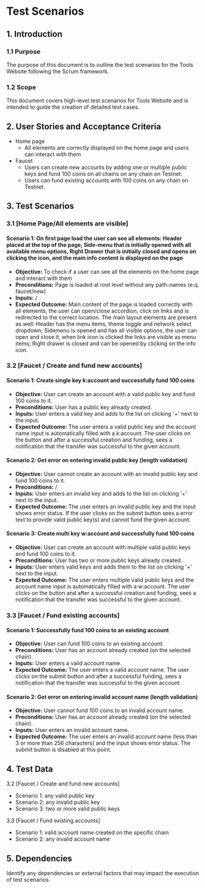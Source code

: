 # Test Scenarios

## 1. Introduction

### 1.1 Purpose
The purpose of this document is to outline the test scenarios for the Tools Website following the Scrum framework.

### 1.2 Scope
This document covers high-level test scenarios for Tools Website and is intended to guide the creation of detailed test cases.

## 2. User Stories and Acceptance Criteria

- Home page
  - All elements are correctly displayed on the home page and users can interact with them
- Faucet
  - Users can create new accounts by adding one or multiple public keys and fund 100 coins on all chains on any chain on Testnet.
  - Users can fund existing accounts with 100 coins on any chain on Testnet.

## 3. Test Scenarios

### 3.1 [Home Page/All elements are visible]

#### Scenario 1: On first page load the user can see all elements: Header placed at the top of the page, Side-menu that is initially opened with all available menu options, Right Drawer that is initially closed and opens on clicking the icon, and the main info content is displayed on the page
- **Objective:** To check if a user can see all the elements on the home page and interact with them
- **Preconditions:** Page is loaded at root level without any path-names (e.q. faucet/new)
- **Inputs:** /
- **Expected Outcome:** Main content of the page is loaded correctly with all elements, the user can open/close accordion, click on links and is redirected to the correct location. The main layout elements are present as well: Header has the menu items, theme toggle and network select dropdown; Sidemenu is opened and has all visible options, the user can open and close it, when link icon is clicked the links are visible as menu items; Right drawer is closed and can be opened by clicking on the info icon.


### 3.2 [Faucet / Create and fund new accounts]

#### Scenario 1: Create single key k:account and successfully fund 100 coins
- **Objective:** User can create an account with a valid public key and fund 100 coins to it.
- **Preconditions:** User has a public key already created.
- **Inputs:** User enters a valid key and adds to the list on clicking '+' next to the input.
- **Expected Outcome:** The user enters a valid public key and the account name input is automatically filled with a k:account. The user clicks on the button and after a successful creation and funding, sees a notification that the transfer was successful to the given account.

#### Scenario 2: Get error on entering invalid public key (length validation)
- **Objective:** User cannot create an account with an invalid public key and fund 100 coins to it.
- **Preconditions:** /
- **Inputs:** User enters an invalid key and adds to the list on clicking '+' next to the input.
- **Expected Outcome:** The user enters an invalid public key and the input shows error status. If the user clicks on the submit button sees a error text to provide valid public key(s) and cannot fund the given account.

#### Scenario 3: Create multi key w:account and successfully fund 100 coins
- **Objective:** User can create an account with multiple valid public keys and fund 100 coins to it.
- **Preconditions:** User has two or more public keys already created.
- **Inputs:** User enters valid keys and adds them to the list on clicking '+' next to the input.
- **Expected Outcome:** The user enters multiple valid public keys and the account name input is automatically filled with a w:account. The user clicks on the button and after a successful creation and funding, sees a notification that the transfer was successful to the given account.



### 3.3 [Faucet / Fund existing accounts]

#### Scenario 1: Successfully fund 100 coins to an existing account
- **Objective:** User can fund 100 coins to an existing account.
- **Preconditions:** User has an account already created (on the selected chain).
- **Inputs:** User enters a valid account name.
- **Expected Outcome:** The user enters a valid account name. The user clicks on the submit button and after a successful funding, sees a notification that the transfer was successful to the given account.

#### Scenario 2: Get error on entering invalid account name (length validation)
- **Objective:** User cannot fund 100 coins to an invalid account name.
- **Preconditions:** User has an account already created (on the selected chain).
- **Inputs:** User enters an invalid account name.
- **Expected Outcome:** The user enters an invalid account name (less than 3 or more than 256 characters) and the input shows error status. The submit button is disabled at this point.



## 4. Test Data

3.2 [Faucet / Create and fund new accounts]
 - Scenario 1: any valid public key
 - Scenario 2: any invalid public key
 - Scenario 3: two or more valid public keys

3.3 [Faucet / Fund existing accounts]
- Scenario 1: valid account name created on the specific chain
- Scenario 2: any invalid account name

## 5. Dependencies

Identify any dependencies or external factors that may impact the execution of test scenarios.


